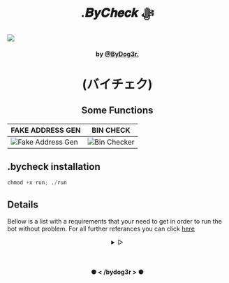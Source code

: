 <h1 align='center'> .𝑩𝒚𝑪𝒉𝒆𝒄𝒌 ﷻ</h1>
<img align="center" src="https://user-images.githubusercontent.com/66902449/208341491-af5757b4-941b-4b8c-892b-a57dcad4d1e3.png">
<h4 align="center">by <a href='https://github.com/ByDog3r/'>@ByDog3r.</a></h4>
<h1 align="center">(バイチェク)</h1>

<h2 align="center"> Some Functions </h2>

| FAKE ADDRESS GEN                                                                                                           | BIN CHECK                                                                                                             |
| -------------------------------------------------------------------------------------------------------------------------- | --------------------------------------------------------------------------------------------------------------------- |
| ![Fake Address Gen](https://user-images.githubusercontent.com/66902449/211212738-28b36314-d494-4597-9c24-503fc8253896.png) | ![Bin Checker](https://user-images.githubusercontent.com/66902449/211212931-cde8c6ff-0a4d-48b0-a6be-3e23d97e39cc.png) |

## .bycheck installation

```python
chmod +x run; ./run
```

## Details

Bellow is a list with a requirements that your need to get in order to run the bot without problem. For all further referances you can click <a href='https://github.com/ByDog3r/botChecker/wiki'> here </a>

<details align="center">
<summary> &#9655;</summary>
<br>

- **Programming Languaje** --- [PYTHON](https://www.python.org/)
- **Dependencies** -- [Documentation](https://docs.python.org/3/)
  - **REQUESTS** -- [Documentation](https://requests.readthedocs.io/en/latest/)
  - **lxml** -- [Documentation](https://lxml.de/)
  - **pyrogram** -- [Documentation](https://docs.pyrogram.org/)
  - **Json** -- [Documentation](https://docs.python.org/3/library/json.html)
  - **Huepy** -- [Documentation](https://pypi.org/project/huepy/)
  - **bs4** -- [Documentation](https://www.crummy.com/software/BeautifulSoup/bs4/doc/)
  - **AioHTTP** -- [Documentation](https://docs.aiohttp.org/en/stable/)
  - **TGCrypto** -- [Documentation](https://pypi.org/project/TgCrypto/)
  - **CloudScraper** -- [Documentation](https://pypi.org/project/cloudscraper/)
  - **RSA** -- [Documentation](https://pypi.org/project/cloudscraper/)
  - **Names** -- [Documentation](https://pypi.org/project/cloudscraper/)
  - **cryptography** -- [Documentation](https://pypi.org/project/cloudscraper/)
  - **pytz** -- [Documentation](https://pypi.org/project/cloudscraper/)
  - **TwoCaptcha** -- [Documentation](https://pypi.org/project/cloudscraper/)

<br>

 </details>

<!-- Footer-->

<br><h4 align="center"> ⚈ < /bydog3r > ⚈ </h4>
